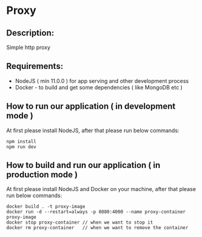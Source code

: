 # Proxy

## Description:

Simple http proxy

## Requirements:

- NodeJS ( min 11.0.0 ) for app serving and other development process
- Docker - to build and get some dependencies ( like MongoDB etc )

## How to run our application ( in development mode )

At first please install NodeJS, after that please run below commands:
```
npm install
npm run dev
```

## How to build and run our application ( in production mode )

At first please install NodeJS and Docker on your machine, after that please run below commands:
```
docker build . -t proxy-image
docker run -d --restart=always -p 8080:4000 --name proxy-container proxy-image
docker stop proxy-container // when we want to stop it
docker rm proxy-container   // when we want to remove the container
```
